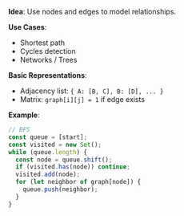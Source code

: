 **Idea**: Use nodes and edges to model relationships.

**Use Cases**:
- Shortest path
- Cycles detection
- Networks / Trees

**Basic Representations**:
- Adjacency list: `{ A: [B, C], B: [D], ... }`
- Matrix: `graph[i][j] = 1` if edge exists

**Example**:
```js
// BFS
const queue = [start];
const visited = new Set();
while (queue.length) {
  const node = queue.shift();
  if (visited.has(node)) continue;
  visited.add(node);
  for (let neighbor of graph[node]) {
    queue.push(neighbor);
  }
}
```

